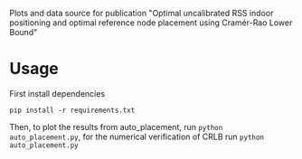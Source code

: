 Plots and data source for publication "Optimal uncalibrated RSS indoor positioning and optimal reference node placement using Cramér-Rao Lower Bound"

# Usage
First install dependencies
```
pip install -r requirements.txt
```

Then, to plot the results from auto_placement, run `python auto_placement.py`, for the numerical verification of CRLB run `python auto_placement.py`